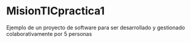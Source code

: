 # MisionTICpractica1
Ejemplo de un proyecto de software para ser desarrollado y gestionado colaborativamente por 5 personas
